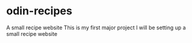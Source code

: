 # odin-recipes
A small recipe website
This is my first major project
I will be setting up a small recipe website